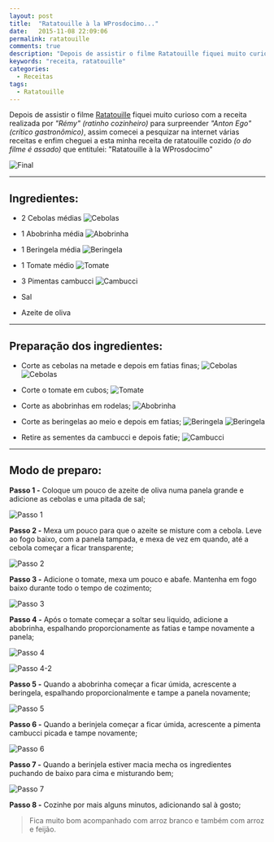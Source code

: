 ```yaml
---
layout: post
title:  "Ratatouille à la WProsdocimo..."
date:   2015-11-08 22:09:06
permalink: ratatouille
comments: true
description: "Depois de assistir o filme Ratatouille fiquei muito curioso com a receita realizada por Rémy para surpreender Anton Ego, assim comecei a pesquizar na internet várias receitas e enfim cheguei a esta minha receita de ratatouille cozido que entitulei: Ratatouille à la WProsdocimo."
keywords: "receita, ratatouille"
categories:
  - Receitas
tags:
  - Ratatouille
---
```


Depois de assistir o filme [Ratatouille](https://pt.wikipedia.org/wiki/Ratatouille_(filme)) fiquei muito curioso com a receita realizada por *"Rémy" (ratinho cozinheiro)* para surpreender *"Anton Ego" (crítico gastronômico)*, assim comecei a pesquizar na internet várias receitas e enfim cheguei a esta minha receita de ratatouille cozido *(o do filme é assado)* que entitulei: "Ratatouille à la WProsdocimo"

![Final](/assets/posts/ratatouille/final.jpg)

---

## Ingredientes:

- 2 Cebolas médias
![Cebolas](/assets/posts/ratatouille/cebola_1.jpg)

- 1 Abobrinha média
![Abobrinha](/assets/posts/ratatouille/abobrinha_1.jpg)

- 1 Beringela média
![Beringela](/assets/posts/ratatouille/beringela_1.jpg)

- 1 Tomate médio
![Tomate](/assets/posts/ratatouille/tomate_1.jpg)

- 3 Pimentas cambucci
![Cambucci](/assets/posts/ratatouille/cambucci_1.jpg)

- Sal
- Azeite de oliva

---

## Preparação dos ingredientes:

- Corte as cebolas na metade e depois em fatias finas;
![Cebolas](/assets/posts/ratatouille/cebola_2.jpg)
![Cebolas](/assets/posts/ratatouille/cebola_3.jpg)

- Corte o tomate em cubos;
![Tomate](/assets/posts/ratatouille/tomate_2.jpg)

- Corte as abobrinhas em rodelas;
![Abobrinha](/assets/posts/ratatouille/abobrinha_2.jpg)

- Corte as beringelas ao meio e depois em fatias;
![Beringela](/assets/posts/ratatouille/beringela_2.jpg)
![Beringela](/assets/posts/ratatouille/beringela_3.jpg)

- Retire as sementes da cambucci e depois fatie;
![Cambucci](/assets/posts/ratatouille/cambucci_2.jpg)

---

## Modo de preparo:

**Passo 1 -** Coloque um pouco de azeite de oliva numa panela grande e adicione as cebolas e uma pitada de sal;

![Passo 1](/assets/posts/ratatouille/passo1.jpg)

**Passo 2 -** Mexa um pouco para que o azeite se misture com a cebola. Leve ao fogo baixo, com a panela tampada, e mexa de vez em quando, até a cebola começar a ficar transparente;

![Passo 2](/assets/posts/ratatouille/passo2.jpg)

**Passo 3 -** Adicione o tomate, mexa um pouco e abafe. Mantenha em fogo baixo durante todo o tempo de cozimento;

![Passo 3](/assets/posts/ratatouille/passo3.jpg)

**Passo 4 -** Após o tomate começar a soltar seu liquido, adicione a abobrinha, espalhando proporcionamente as fatias e tampe novamente a panela;

![Passo 4](/assets/posts/ratatouille/passo4.jpg)

![Passo 4-2](/assets/posts/ratatouille/passo4_2.jpg)

**Passo 5 -** Quando a abobrinha começar a ficar úmida, acrescente a beringela, espalhando proporcionalmente e tampe a panela novamente;

![Passo 5](/assets/posts/ratatouille/passo5.jpg)

**Passo 6 -** Quando a berinjela começar a ficar úmida, acrescente a pimenta cambucci picada e tampe novamente;

![Passo 6](/assets/posts/ratatouille/passo6.jpg)

**Passo 7 -** Quando a berinjela estiver macia mecha os ingredientes puchando de baixo para cima e misturando bem;

![Passo 7](/assets/posts/ratatouille/passo7.jpg)

**Passo 8 -** Cozinhe por mais alguns minutos, adicionando sal à gosto;

> Fica muito bom acompanhado com arroz branco e também com arroz e feijão.
